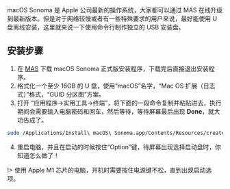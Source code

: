macOS Sonoma 是 Apple 公司最新的操作系统，大家都可以通过 MAS 在线升级到最新版本。但是对于网络较慢或者有一些特殊要求的用户来说，最好能使用 U 盘离线安装，这里就来说一下使用命令行制作独立的 USB 安装盘。

## 安装步骤

1. 在 [MAS](https://apps.apple.com/cn/app/macos-sonoma/id6450717509?mt=12) 下载 macOS Sonoma 正式版安装程序，下载完后直接退出安装程序。
2. 格式化一个至少 16GB 的 U 盘，使用“macOS”名字，“Mac OS 扩展（日志式）”格式，“GUID 分区图”方案。
3. 打开 “应用程序→实用工具→终端”，将下面的一段命令复制并粘贴进去，执行期间会需要输入电脑密码和回车，然后等待，等待屏幕最后出现 **Done**，就大功告成了。

```bash
sudo /Applications/Install\ macOS\ Sonoma.app/Contents/Resources/createinstallmedia --volume /Volumes/macOS --nointeraction
```

4. 重启电脑，并且在启动的时候按住“Option”键，待屏幕出现选择启动盘时，你知道怎么做了！

!> 使用 Apple M1 芯片的电脑，开机时需要按住电源键不松，直到出现启动选项。
